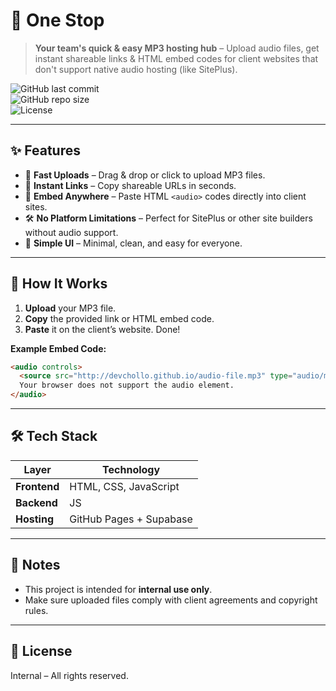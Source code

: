 # 🎵 One Stop  
> **Your team's quick & easy MP3 hosting hub** – Upload audio files, get instant shareable links & HTML embed codes for client websites that don't support native audio hosting (like SitePlus).

![GitHub last commit](https://img.shields.io/github/last-commit/devchollo/one-stop?color=blue&style=for-the-badge)  
![GitHub repo size](https://img.shields.io/github/repo-size/devchollo/one-stop?color=green&style=for-the-badge)  
![License](https://img.shields.io/badge/license-internal-orange?style=for-the-badge)

---

## ✨ Features
- 🚀 **Fast Uploads** – Drag & drop or click to upload MP3 files.
- 🔗 **Instant Links** – Copy shareable URLs in seconds.
- 🎯 **Embed Anywhere** – Paste HTML `<audio>` codes directly into client sites.
- 🛠 **No Platform Limitations** – Perfect for SitePlus or other site builders without audio support.
- 🧼 **Simple UI** – Minimal, clean, and easy for everyone.

---

## 📂 How It Works
1. **Upload** your MP3 file.
2. **Copy** the provided link or HTML embed code.
3. **Paste** it on the client’s website. Done!

**Example Embed Code:**
```html
<audio controls>
  <source src="http://devchollo.github.io/audio-file.mp3" type="audio/mpeg">
  Your browser does not support the audio element.
</audio>
```

---

## 🛠 Tech Stack
| Layer       | Technology |
|-------------|------------|
| **Frontend** | HTML, CSS, JavaScript |
| **Backend**  | JS
| **Hosting**  | GitHub Pages + Supabase |

---

## 📌 Notes
- This project is intended for **internal use only**.
- Make sure uploaded files comply with client agreements and copyright rules.

---

## 📄 License
Internal – All rights reserved.
